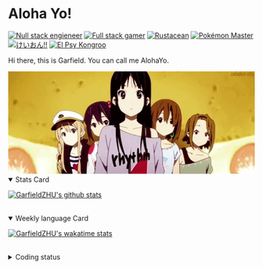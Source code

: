 # Aloha Yo!

[![Null stack engieneer](https://img.shields.io/badge/-Null_stack_engineer-a890f0)](https://github.com/GarfieldZHU)
[![Full stack gamer](https://img.shields.io/badge/-Full_stack_gamer-78c850)](https://steamcommunity.com/profiles/76561198092274492/)
[![Rustacean](https://img.shields.io/badge/-Rustacean-f74c00)](https://www.rust-lang.org/)
[![Pokémon Master](https://img.shields.io/badge/-Pokémon_Master-f8d030)](https://www.pokemon.com/us/pokedex/)
[![けいおん!!](https://img.shields.io/badge/-けいおん!!-f85888)](https://ja.wikipedia.org/wiki/%E6%94%BE%E8%AA%B2%E5%BE%8C%E3%83%86%E3%82%A3%E3%83%BC%E3%82%BF%E3%82%A4%E3%83%A0_(%E3%82%A2%E3%83%AB%E3%83%90%E3%83%A0))
[![El Psy Kongroo](https://img.shields.io/badge/-El_Psy_Kongroo-6890f0)](https://mzh.moegirl.org.cn/zh-hans/El_psy_congroo)


Hi there, this is Garfield. You can call me AlohaYo. 

<img width="640" src="https://raw.githubusercontent.com/GarfieldZHU/GarfieldZHU/master/assets/k-on-5.webp" />


<details open>
<summary>Stats Card</summary>
 
[![GarfieldZHU's github stats](https://github-readme-stats.vercel.app/api?username=GarfieldZHU&show_icons=true&theme=tokyonight)](https://github.com/anuraghazra/github-readme-stats)
 
</details>

<br/>

<details open>
<summary>Weekly language Card</summary>
 
[![GarfieldZHU's wakatime stats](https://github-readme-stats.vercel.app/api/wakatime?username=AlohaYo&theme=nightowl&layout=compact)](https://github.com/GarfieldZHU/GarfieldZHU)


<br/>

</details>

<details>

<summary>Coding status</summary>

<br/>

<!--START_SECTION:waka-->
**🐱 My GitHub Data** 

> 🏆 485 Contributions in the Year 2021
 > 
> 📦 492.2 kB Used in GitHub's Storage 
 > 
> 🚫 Not Opted to Hire
 > 
> 📜 64 Public Repositories 
 > 
> 🔑 35 Private Repositories  
 > 
**I'm a Night 🦉** 

```text
🌞 Morning    82 commits     ███░░░░░░░░░░░░░░░░░░░░░░   14.09% 
🌆 Daytime    177 commits    ███████░░░░░░░░░░░░░░░░░░   30.41% 
🌃 Evening    233 commits    ██████████░░░░░░░░░░░░░░░   40.03% 
🌙 Night      90 commits     ███░░░░░░░░░░░░░░░░░░░░░░   15.46%

```


📊 **This Week I Spent My Time On** 

```text
💬 Programming Languages: 
TypeScript               6 hrs 42 mins       ███████████████████░░░░░░   78.69% 
SCSS                     50 mins             ██░░░░░░░░░░░░░░░░░░░░░░░   9.9% 
Java                     38 mins             ██░░░░░░░░░░░░░░░░░░░░░░░   7.58% 
JSON                     11 mins             ░░░░░░░░░░░░░░░░░░░░░░░░░   2.15% 
JavaScript               6 mins              ░░░░░░░░░░░░░░░░░░░░░░░░░   1.34%

🔥 Editors: 
VS Code                  7 hrs 52 mins       ███████████████████████░░   92.41% 
IntelliJ                 38 mins             ██░░░░░░░░░░░░░░░░░░░░░░░   7.59%

💻 Operating System: 
Mac                      7 hrs 46 mins       ██████████████████████░░░   91.2% 
Windows                  45 mins             ██░░░░░░░░░░░░░░░░░░░░░░░   8.8%

```


 Last Updated on 25/09/2021
<!--END_SECTION:waka-->

</details>
